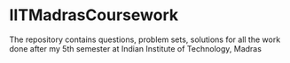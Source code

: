 # IITMadrasCoursework
The repository contains questions, problem sets, solutions for all the work done after my 5th semester at Indian Institute of Technology, Madras
